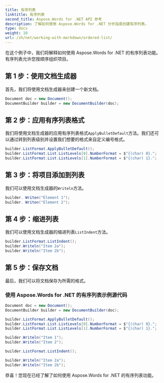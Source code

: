 ```yaml
---
title: 有序列表
linktitle: 有序列表
second_title: Aspose.Words for .NET API 参考
description: 了解如何使用 Aspose.Words for .NET 分步指南创建有序列表。
type: docs
weight: 10
url: /zh/net/working-with-markdown/ordered-list/
---
```


在这个例子中，我们将解释如何使用 Aspose.Words for .NET 的有序列表功能。有序列表允许您按顺序组织项目。

## 第 1 步：使用文档生成器

首先，我们将使用文档生成器来创建一个新文档。

```csharp
Document doc = new Document();
DocumentBuilder builder = new DocumentBuilder(doc);
```

## 第 2 步：应用有序列表格式

我们将使用文档生成器的应用有序列表格式`ApplyBulletDefault`方法。我们还可以通过转到列表级别并设置我们想要的格式来自定义编号格式。

```csharp
builder.ListFormat.ApplyBulletDefault();
builder.ListFormat.List.ListLevels[0].NumberFormat = $"{(char) 0}.";
builder.ListFormat.List.ListLevels[1].NumberFormat = $"{(char) 1}.";
```

## 第 3 步：将项目添加到列表

我们可以使用文档生成器的`Writeln`方法。

```csharp
builder. Writen("Element 1");
builder. Writen("Element 2");
```

## 第 4 步：缩进列表

我们可以使用文档生成器的缩进列表`ListIndent`方法。

```csharp
builder.ListFormat.ListIndent();
builder.Writeln("Item 2a");
builder.Writeln("Item 2b");
```

## 第 5 步：保存文档

最后，我们可以将文档保存为所需的格式。

### 使用 Aspose.Words for .NET 的有序列表示例源代码

```csharp
Document doc = new Document();
DocumentBuilder builder = new DocumentBuilder(doc);

builder.ListFormat.ApplyBulletDefault();
builder.ListFormat.List.ListLevels[0].NumberFormat = $"{(char) 0}.";
builder.ListFormat.List.ListLevels[1].NumberFormat = $"{(char) 1}.";

builder.Writeln("Item 1");
builder.Writeln("Item 2");

builder.ListFormat.ListIndent();

builder.Writeln("Item 2a");
builder.Writeln("Item 2b");
```

恭喜！您现在已经了解了如何使用 Aspose.Words for .NET 的有序列表功能。

